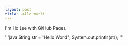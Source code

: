 ```yaml
---
layout: post
title: Hello World
---
```

I'm Ho Lee with GitHub Pages.

'''java
String str = "Hello World";
System.out.println(str);
'''

